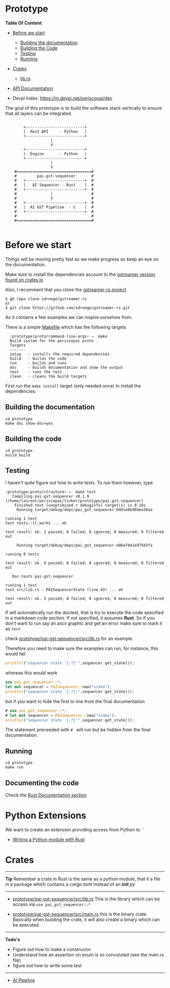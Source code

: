 # Prototype

**Table Of Content**

- [Before we start](#before-we-start)
    - [Building the documentation](#building-the-documentation)
    - [Building the Code](#building-the-code)
    - [Testing](#testing)
    - [Running](#running)

- [Crates](#crates)
    - [lib.rs](#librs)

- [API Documentation](https://periscopai.github.io/tinker/pai_gst_sequencer/index.html)
- Devpi Index: https://m.devpi.net/periscopai/dev


The goal of this prototype is to build the software stack vertically 
to ensure that all layers can be integrated.

```

        +--------------------------+
        |  Rest API     - Python   |
        +--------------------------+
                    |
                    V
        +--------------------------+
        |  Engine       - Python   |
        +--------------------------+
                    |  
                    V
    #=================================#
    #         pai-gst-sequencer       #
    #   +--------------------------+  #
    #   |   AI Sequencer - Rust    |  #
    #   +--------------------------+  #
    #               |                 #
    #               V                 #
    #   +--------------------------+  #
    #   |  AI GST Pipeline  - C    |  #
    #   +--------------------------+  #
    #                                 #
    #=================================#


```

# Before we start

Things will be moving pretty fast as we make progress so keep an eye on the documentation.

Make sure to install the dependencies account to the [gstreamer version found on crates.io](https://crates.io/crates/gstreamer#installation-linux)

Also, I recomment that you clone the [gstreamer-rs project](https://github.com/sdroege/gstreamer-rs.git)

```shell
$ gh repo clone sdroege/gstreamer-rs
or 
$ git clone https://github.com/sdroege/gstreamer-rs.git
```
As it contains a few examples we can inspire ourselves from. 

There is a simple [Makefile](Makefile) which has the following targets

```shell
  :prototype|proto/command-line-args⚡ ⇒  make
  Build system for the periscopai proto
  Targets
  -------
  setup   - installs the required dependencies
  build   - builds the code
  run     - builds and runs
  doc     - builds documentation and show the output
  test    - runs the test
  clean   - cleans the build targets
```

First run the ``make install`` target (only needed once) to install the dependencies.


## Building the documentation

```shell
cd prototype
make doc show-doc=yes
```

## Building the code

```shell
cd prototype
build build
```

## Testing

I haven't quite figure out how to write tests. To run them however, type

```shell
:prototype:proto/structure⚡ ⇒  make test      
   Compiling pai-gst-sequencer v0.1.0 (/home/laurent/periscopai/tinker/prototype/pai-gst-sequencer)
    Finished test [unoptimized + debuginfo] target(s) in 0.18s
     Running target/debug/deps/pai_gst_sequencer-0dd1e86d0dee26aa

running 1 test
test tests::it_works ... ok

test result: ok. 1 passed; 0 failed; 0 ignored; 0 measured; 0 filtered out

     Running target/debug/deps/pai_gst_sequencer-e06ef441e97943fa

running 0 tests

test result: ok. 0 passed; 0 failed; 0 ignored; 0 measured; 0 filtered out

   Doc-tests pai-gst-sequencer

running 1 test
test src/lib.rs - PAISequencerState (line 43) ... ok

test result: ok. 1 passed; 0 failed; 0 ignored; 0 measured; 0 filtered out
```

If will automatically run the doctest, that is try to execute the code specified
in a markdown code section. If not specified, it assumes **Rust**. So if you don't 
want to run say an ascii graphic and get an error make sure to mark it as ``text``

check [prototype/pai-gst-sequencer/src/lib.rs](pai-gst-sequencer/src/lib.rs#10) for
an example.

Therefore you need to make sure the examples can run, for instance, this would fail

```rust
println!("sequencer state '{:?}'",sequencer.get_state());
```
whereas this would work
```rust
use pai_gst_sequencer::*;
let mut sequencer = PAISequencer::new("video");
println!("sequencer state '{:?}'",sequencer.get_state());
```
but if you want to hide the first to line from the final documentation
```rust
# use pai_gst_sequencer::*;
# let mut sequencer = PAISequencer::new("video");
println!("sequencer state '{:?}'",sequencer.get_state());
```
The statement preceeded with ``# `` will run but be hidden from the final 
documentation. 



## Running 

```
cd prototype
make run
```

## Documenting the code

Check the [Rust Documentation section](../doc/rust_primer.md#Documenting-the-code)

# Python Extensions

We want to create an extension providing access from Python to ``


- [Writing a Python module with Rust](https://mycognosist.github.io/tutorial-rust-python-lib.html)

# Crates

---

**Tip**
Remember a crate in Rust is the same as a python module, that it a file in a 
package which contains a *cargo.toml* instead of an *__init__.py*

---


- [prototype/pai-gst-sequencer/src/lib.rs](pai-gst-sequencer/src/lib.rs)
  This is the library which can be access via ``use pai_gst_sequencer::*``

- [prototype/pai-gst-sequencer/src/main.rs](pai-gst-sequencer/src/main.rs)
  this is the binary crate. Basically when building the crate, it will also create 
  a binary which can be executed. 

---

**Todo's**

- Figure out how to make a constructor.
- Understand how an assertion on enum is so convoluted (see the main.rs file)
- figure out how to write some test

---



- [AI Pipeline] 


[AI Pipeline]: ./pai-gst-sequencer

